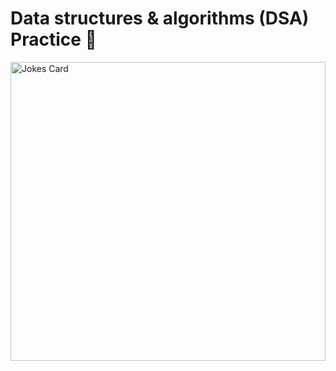 # Data structures & algorithms (DSA) Practice 🥷
<img src="https://i.pinimg.com/736x/5a/06/78/5a0678ec7cb08815009d79468cbd3fee.jpg" width="100%" height="35%" alt="Jokes Card" />
